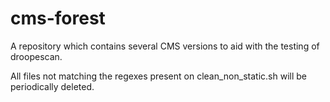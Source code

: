 # cms-forest
A repository which contains several CMS versions to aid with the testing of droopescan.

All files not matching the regexes present on clean_non_static.sh will be periodically deleted.
